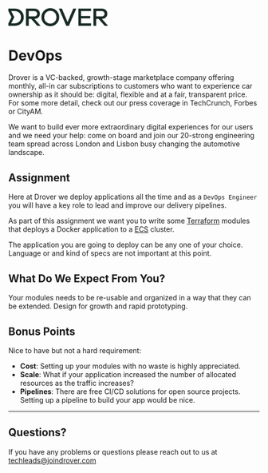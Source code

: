 <img src="./static/drover-logo.svg" width="200">

# DevOps

Drover is a VC-backed, growth-stage marketplace company offering monthly, all-in car subscriptions to customers who want to experience car ownership as it should be: digital, flexible and at a fair, transparent price. For some more detail, check out our press coverage in TechCrunch, Forbes or CityAM.

We want to build ever more extraordinary digital experiences for our users and we need your help: come on board and join our 20-strong engineering team spread across London and Lisbon busy changing the automotive landscape.

## Assignment

Here at Drover we deploy applications all the time and as a `DevOps Engineer` you will have a key role to lead and improve our delivery pipelines.

As part of this assignment we want you to write some [Terraform](https://www.terraform.io/) modules that deploys a Docker application to a [ECS](https://aws.amazon.com/ecs/) cluster.

The application you are going to deploy can be any one of your choice. Language or and kind of specs are not important at this point.

## What Do We Expect From You?
Your modules needs to be re-usable and organized in a way that they can be extended. Design for growth and rapid prototyping.

## Bonus Points
Nice to have but not a hard requirement:

* **Cost**: Setting up your modules with no waste is highly appreciated.
* **Scale**: What if your application increased the number of allocated resources as the traffic increases?
* **Pipelines**: There are free CI/CD solutions for open source projects. Setting up a pipeline to build your app would be nice.


------

## Questions?

If you have any problems or questions please reach out to us at techleads@joindrover.com
